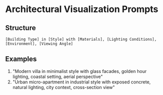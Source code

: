 # Architectural Visualization Prompts

## Structure

```
[Building Type] in [Style] with [Materials], [Lighting Conditions], [Environment], [Viewing Angle]
```

## Examples

1. "Modern villa in minimalist style with glass facades, golden hour lighting, coastal setting, aerial perspective"
2. "Urban micro-apartment in industrial style with exposed concrete, natural lighting, city context, cross-section view"

```

```
